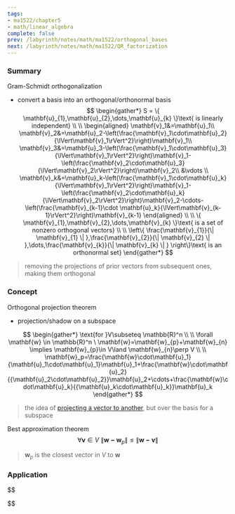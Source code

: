 ```yaml
---
tags:
- ma1522/chapter5
- math/linear_algebra
complete: false
prev: /labyrinth/notes/math/ma1522/orthogonal_bases
next: /labyrinth/notes/math/ma1522/QR_factorization
---
```

   
### Summary
Gram-Schmidt orthogonalization
- convert a basis into an orthogonal/orthonormal basis
$$
\begin{gather*}
S = \{ \mathbf{u}_{1},\mathbf{u}_{2},\dots,\mathbf{u}_{k} \}\text{ is linearly independent} \\
\\
\begin{aligned}
\mathbf{v}_1&=\mathbf{u}_1\\
\mathbf{v}_2&=\mathbf{u}_2-\left(\frac{\mathbf{v}_1\cdot\mathbf{u}_2}{\lVert\mathbf{v}_1\rVert^2}\right)\mathbf{v}_1\\
\mathbf{v}_3&=\mathbf{u}_3-\left(\frac{\mathbf{v}_1\cdot\mathbf{u}_3}{\lVert\mathbf{v}_1\rVert^2}\right)\mathbf{v}_1-\left(\frac{\mathbf{v}_2\cdot\mathbf{u}_3}{\lVert\mathbf{v}_2\rVert^2}\right)\mathbf{v}_2\\
&\vdots \\
\mathbf{v}_k&=\mathbf{u}_k-\left(\frac{\mathbf{v}_1\cdot\mathbf{u}_k}{\lVert\mathbf{v}_1\rVert^2}\right)\mathbf{v}_1-\left(\frac{\mathbf{v}_2\cdot\mathbf{u}_k}{\lVert\mathbf{v}_2\rVert^2}\right)\mathbf{v}_2-\cdots-\left(\frac{\mathbf{v}_{k-1}\cdot \mathbf{u}_k}{\lVert\mathbf{v}_{k-1}\rVert^2}\right)\mathbf{v}_{k-1}
\end{aligned} \\
\\
\{ \mathbf{v}_{1},\mathbf{v}_{2},\dots,\mathbf{v}_{k} \}\text{ is a set of nonzero orthogonal vectors} \\
\\
\left\{  \frac{\mathbf{v}_{1}}{\| \mathbf{v}_{1} \| },\frac{\mathbf{v}_{2}}{\| \mathbf{v}_{2} \| },\dots,\frac{\mathbf{v}_{k}}{\| \mathbf{v}_{k} \| }  \right\}\text{ is an orthonormal set}
\end{gather*}
$$
> removing the projections of prior vectors from subsequent ones, making them orthogonal
### Concept
Orthogonal projection theorem
- projection/shadow on a subspace

$$
\begin{gather*}
\text{for }V\subseteq \mathbb{R}^n \\
\\
\forall \mathbf{w} \in \mathbb{R}^n \ \mathbf{w}=\mathbf{w}_{p}+\mathbf{w}_{n} \implies \mathbf{w}_{p}\in V\land \mathbf{w}_{n}\perp V \\
\\
\mathbf{w}_p=\frac{\mathbf{w}\cdot\mathbf{u}_1}{\mathbf{u}_1\cdot\mathbf{u}_1}\mathbf{u}_1+\frac{\mathbf{w}\cdot\mathbf{u}_2}{{\mathbf{u}_2\cdot\mathbf{u}_2}}\mathbf{u}_2+\cdots+\frac{\mathbf{w}\cdot\mathbf{u}_k}{{\mathbf{u}_k\cdot\mathbf{u}_k}}\mathbf{u}_k
\end{gather*}
$$
> the idea of [projecting a vector to another](/labyrinth/notes/math/ma1521/geometry_in_R³#^18b73e), but over the basis for a subspace

Best approximation theorem
$$
\forall \mathbf{v}\in V \ \| \mathbf{w-w}_p\| \leq \| \mathbf{w-v} \|
$$
> $\mathbf{w}_{p}$ is the closest vector in $V$ to $\mathbf{w}$
### Application
$$

$$

